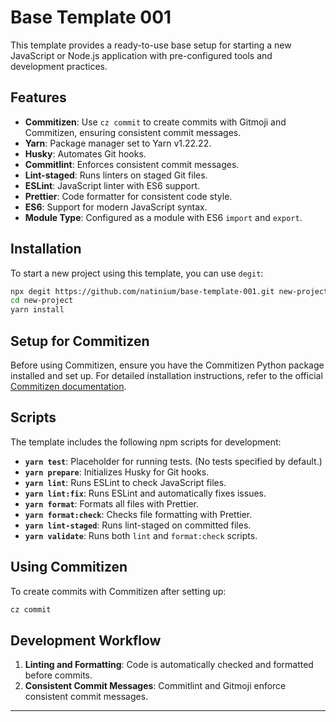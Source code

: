 
# Base Template 001

This template provides a ready-to-use base setup for starting a new JavaScript or Node.js application with pre-configured tools and development practices.

## Features

- **Commitizen**: Use `cz commit` to create commits with Gitmoji and Commitizen, ensuring consistent commit messages.
- **Yarn**: Package manager set to Yarn v1.22.22.
- **Husky**: Automates Git hooks.
- **Commitlint**: Enforces consistent commit messages.
- **Lint-staged**: Runs linters on staged Git files.
- **ESLint**: JavaScript linter with ES6 support.
- **Prettier**: Code formatter for consistent code style.
- **ES6**: Support for modern JavaScript syntax.
- **Module Type**: Configured as a module with ES6 `import` and `export`.

## Installation

To start a new project using this template, you can use `degit`:

```bash
npx degit https://github.com/natinium/base-template-001.git new-project
cd new-project
yarn install
```

## Setup for Commitizen

Before using Commitizen, ensure you have the Commitizen Python package installed and set up. For detailed installation instructions, refer to the official [Commitizen documentation](https://commitizen-tools.github.io/commitizen/).

## Scripts

The template includes the following npm scripts for development:

- **`yarn test`**: Placeholder for running tests. (No tests specified by default.)
- **`yarn prepare`**: Initializes Husky for Git hooks.
- **`yarn lint`**: Runs ESLint to check JavaScript files.
- **`yarn lint:fix`**: Runs ESLint and automatically fixes issues.
- **`yarn format`**: Formats all files with Prettier.
- **`yarn format:check`**: Checks file formatting with Prettier.
- **`yarn lint-staged`**: Runs lint-staged on committed files.
- **`yarn validate`**: Runs both `lint` and `format:check` scripts.

## Using Commitizen

To create commits with Commitizen after setting up:

```bash
cz commit
```

## Development Workflow

1. **Linting and Formatting**: Code is automatically checked and formatted before commits.
2. **Consistent Commit Messages**: Commitlint and Gitmoji enforce consistent commit messages.

--- 

